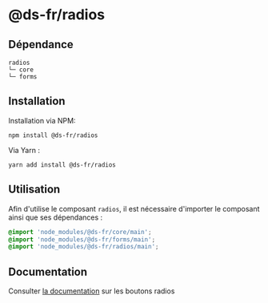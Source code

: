 # @ds-fr/radios

## Dépendance
```shell
radios
└─ core
└─ forms
```

## Installation
Installation via NPM:
```
npm install @ds-fr/radios
```
Via Yarn :
```
yarn add install @ds-fr/radios
```

## Utilisation
Afin d'utilise le composant `radios`, il est nécessaire d'importer le composant ainsi que ses dépendances :
```scss
@import 'node_modules/@ds-fr/core/main';
@import 'node_modules/@ds-fr/forms/main';
@import 'node_modules/@ds-fr/radios/main';
```
## Documentation

Consulter [la documentation](#) sur les boutons radios
